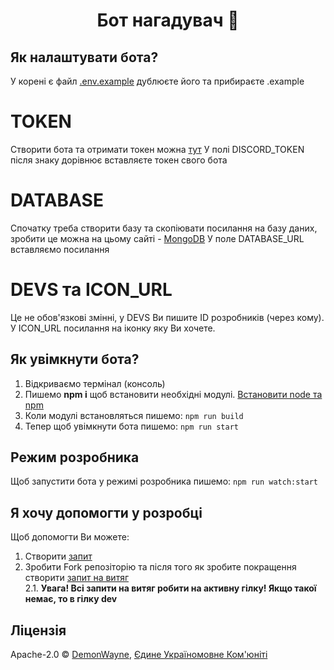 <h1 align="center">Бот нагадувач 🔔</h1>

## Як налаштувати бота?
У корені є файл [.env.example](https://github.com/DemonWayne/UA-Bump-Reminder/blob/main/.env.example) дублюєте його та прибираєте .example

# TOKEN
Створити бота та отримати токен можна [тут](https://discord.com/developers/applications)
У полі DISCORD_TOKEN після знаку дорівнює вставляєте токен свого бота

# DATABASE
Спочатку треба створити базу та скопіювати посилання на базу даних, зробити це можна на цьому сайті - [MongoDB](https://cloud.mongodb.com)
У поле DATABASE_URL вставляємо посилання

# DEVS та ICON_URL
Це не обов'язкові змінні, у DEVS Ви пишите ID розробників (через кому).
У ICON_URL посилання на іконку яку Ви хочете.

## Як увімкнути бота?
1. Відкриваємо термінал (консоль)
2. Пишемо **npm i** щоб встановити необхідні модулі. [Встановити node та npm](https://nodejs.org/)
3. Коли модулі встановляться пишемо: `npm run build`
4. Тепер щоб увімкнути бота пишемо: `npm run start`

## Режим розробника
Щоб запустити бота у режимі розробника пишемо: `npm run watch:start`

## Я хочу допомогти у розробці
Щоб допомогти Ви можете:
1. Створити [запит](https://github.com/DemonWayne/UA-Bump-Reminder/issues)
2. Зробити Fork репозіторію та після того як зробите покращення створити [запит на витяг](https://github.com/DemonWayne/UA-Bump-Reminder/pulls)<br>
2.1. **Увага! Всі запити на витяг робити на активну гілку! Якщо такої немає, то в гілку dev** 

## Ліцензія

Apache-2.0 © [DemonWayne](https://github.com/DemonWayne), [Єдине Україномовне Ком'юніті](https://discord.gg/uuc)
